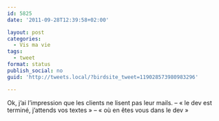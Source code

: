```yaml
---
id: 5825
date: '2011-09-28T12:39:58+02:00'

layout: post
categories:
  - Vis ma vie
tags:
  - tweet
format: status
publish_social: no
guid: 'http://tweets.local/?birdsite_tweet=119028573980983296'

---
```


Ok, j’ai l’impression que les clients ne lisent pas leur mails. – « le dev est terminé, j’attends vos textes » – « où en êtes vous dans le dev »